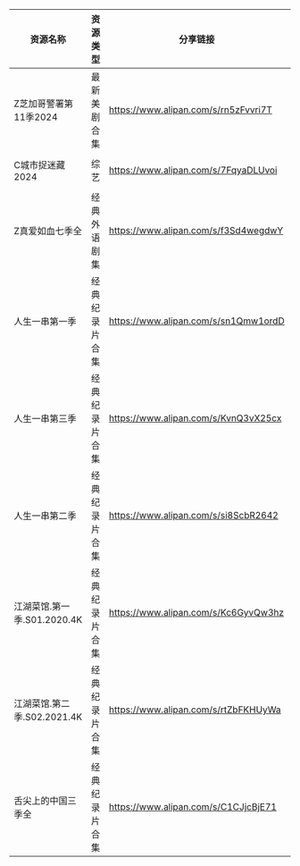 | 资源名称                 | 资源类型    | 分享链接                                 | 发布时间                |
| -------------------- | ------- | ------------------------------------ | ------------------- |
| Z芝加哥警署第11季2024       | 最新美剧合集  | https://www.alipan.com/s/rn5zFvvri7T | 2024-06-14 09:20:15 |
| C城市捉迷藏2024           | 综艺      | https://www.alipan.com/s/7FqyaDLUvoi | 2024-06-14 06:50:12 |
| Z真爱如血七季全             | 经典外语剧集  | https://www.alipan.com/s/f3Sd4wegdwY | 2024-06-14 10:46:10 |
| 人生一串第一季              | 经典纪录片合集 | https://www.alipan.com/s/sn1Qmw1ordD | 2024-06-14 10:56:16 |
| 人生一串第三季              | 经典纪录片合集 | https://www.alipan.com/s/KvnQ3vX25cx | 2024-06-14 10:56:19 |
| 人生一串第二季              | 经典纪录片合集 | https://www.alipan.com/s/si8ScbR2642 | 2024-06-14 10:56:18 |
| 江湖菜馆.第一季.S01.2020.4K | 经典纪录片合集 | https://www.alipan.com/s/Kc6GyvQw3hz | 2024-06-14 10:54:14 |
| 江湖菜馆.第二季.S02.2021.4K | 经典纪录片合集 | https://www.alipan.com/s/rtZbFKHUyWa | 2024-06-14 10:54:13 |
| 舌尖上的中国三季全            | 经典纪录片合集 | https://www.alipan.com/s/C1CJjcBjE71 | 2024-06-14 10:58:16 |
